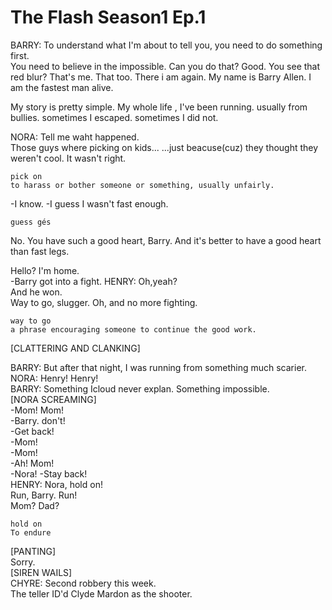 The Flash Season1 Ep.1
=====================

BARRY: To understand what I'm about to tell you, you need to do something first.  
You need to believe in the impossible. Can you do that? Good. You see that red blur? That's me. That too. There i am again.
My name is Barry Allen.
I am the fastest man alive.

My story is pretty simple. My whole life , I've been running. usually from bullies. sometimes I escaped. sometimes I did not.

NORA: Tell me waht happened.  
Those guys where picking on kids... ...just beacuse(cuz) they thought they weren't cool. It wasn't right.

```
pick on
to harass or bother someone or something, usually unfairly.
```
-I know.
-I guess I wasn't fast enough.

```
guess gés
```
No. You have such a good heart, Barry. And it's better to have a good heart than fast legs.

Hello? I'm home.  
-Barry got into a fight.
HENRY: Oh,yeah?  
And he won.  
Way to go, slugger. Oh, and no more fighting.
```
way to go
a phrase encouraging someone to continue the good work.
```

[CLATTERING AND CLANKING]

BARRY: But after that night, I was running from something much scarier.  
NORA: Henry! Henry!  
BARRY: Something Icloud never explan. Something impossible.  
[NORA SCREAMING]  
-Mom! Mom!  
-Barry. don't!  
-Get back!  
-Mom!  
-Mom!  
-Ah!
Mom!  
-Nora!
-Stay back!  
HENRY: Nora, hold on!  
Run, Barry. Run!  
Mom? Dad?  
```
hold on
To endure
```
[PANTING]  
Sorry.  
[SIREN WAILS]  
CHYRE: Second robbery this week.  
The teller ID'd Clyde Mardon as the shooter.
